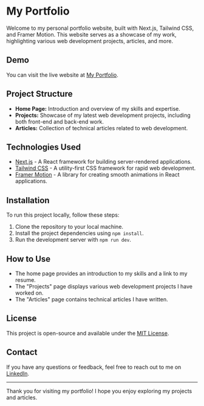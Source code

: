 # My Portfolio

Welcome to my personal portfolio website, built with Next.js, Tailwind CSS, and Framer Motion. This website serves as a showcase of my work, highlighting various web development projects, articles, and more.

## Demo

You can visit the live website at [My Portfolio](https://your-portfolio-url.com).

## Project Structure

- **Home Page:** Introduction and overview of my skills and expertise.
- **Projects:** Showcase of my latest web development projects, including both front-end and back-end work.
- **Articles:** Collection of technical articles related to web development.

## Technologies Used

- [Next.js](https://nextjs.org) - A React framework for building server-rendered applications.
- [Tailwind CSS](https://tailwindcss.com) - A utility-first CSS framework for rapid web development.
- [Framer Motion](https://www.framer.com/motion) - A library for creating smooth animations in React applications.

## Installation

To run this project locally, follow these steps:

1. Clone the repository to your local machine.
2. Install the project dependencies using `npm install`.
3. Run the development server with `npm run dev`.

## How to Use

- The home page provides an introduction to my skills and a link to my resume.
- The "Projects" page displays various web development projects I have worked on.
- The "Articles" page contains technical articles I have written.

## License

This project is open-source and available under the [MIT License](LICENSE).

## Contact

If you have any questions or feedback, feel free to reach out to me on [LinkedIn](https://www.linkedin.com/in/your-linkedin-profile).

---

Thank you for visiting my portfolio! I hope you enjoy exploring my projects and articles.
